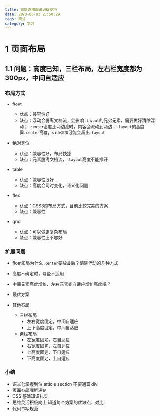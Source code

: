 ```yaml
---
title: 前端跳槽面试必备技巧
date: 2020-06-03 21:50:29
tags: 面试
category: 学习
---
```


# 1 页面布局
## 1.1 问题：高度已知，三栏布局，左右栏宽度都为300px，中间自适应
### 布局方式

<script async src="//jsfiddle.net/littlebaozi/qnxagtsb/embed/html,css,result/"></script>

* float
  * 优点：兼容性好
  * 缺点：浮动会脱离文档流，会影响`.layout`的兄弟元素，需要做好清除浮动；`.center`高度比两边高时，内容会流动到两边；`.layout`的高度同`.center`高度，`side高度`可能会超出`.layout`

* 绝对定位
  * 优点：兼容性好，布局快捷
  * 缺点：元素脱离文档流，`.layout`高度不能撑开

* table
  * 优点：兼容性很好
  * 缺点：高度会同时变化，语义化问题

* flex
  * 优点：CSS3的布局方式，目前比较完美的方案
  * 缺点：兼容性

* grid
  * 优点：可以做更复杂布局
  * 缺点：兼容性还不够好

### 扩展问题
* float布局为什么`.center`要放最后？清除浮动的几种方式
* 高度不确定时，哪些不适用

* 中间元素高度增加，左右元素能自适应增加高度吗？

* 最优方案

* 其他布局
  * 三栏布局
    * 左右宽度固定，中间自适应
    * 上下高度固定，中间自适应
  * 两栏布局
    * 左宽度固定，右自适应
    * 右宽度固定，左自适应
    * 上高度固定，下自适应
    * 下高度固定，上自适应
### 小结
* 语义化掌握到位 article section 不要通篇 div
* 页面布局理解深刻
* CSS 基础知识扎实
* 思维灵活积极向上 知道每个方案的优缺点、对比
* 代码书写规范